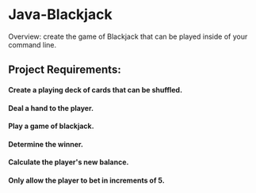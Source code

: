# Java-Blackjack
Overview:
create the game of Blackjack that can be played inside of your command line.

## Project Requirements:
#### Create a playing deck of cards that can be shuffled.
#### Deal a hand to the player.
#### Play a game of blackjack.
#### Determine the winner.
#### Calculate the player's new balance.
#### Only allow the player to bet in increments of 5.
